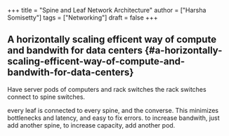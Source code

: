 +++
title = "Spine and Leaf Network Architecture"
author = ["Harsha Somisetty"]
tags = ["Networking"]
draft = false
+++

## A horizontally scaling efficent way of compute and bandwith for data centers {#a-horizontally-scaling-efficent-way-of-compute-and-bandwith-for-data-centers}

Have server pods of computers and rack switches
the rack switches connect to spine switches.

every leaf is connected to every spine, and the converse. This minimizes bottlenecks and latency, and easy to fix errors.
to increase bandwith, just add another spine, to increase capacity, add another pod.